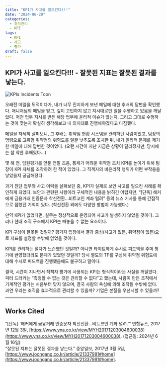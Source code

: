 ```yaml
---
title: "KPI가 사고를 일으킨다!!!"
date: "2024-06-20"
categories:
  - 조직관리
  - KPI
tags:
  - KPI
  - 사고
  - 평가
draft: false
---
```


## KPI가 사고를 일으킨다!!! - 잘못된 지표는 잘못된 결과를 낳는다.

![KPIs Incidents Toon](/images/post/kpis_incidents.webp)

오래전 메일을 뒤적이다가, 내가 너무 진지하게 보낸 메일에 대한 후배의 답변을 확인했다. 매니저님의 메일을 받고, 깊이 고민하지 않고 지시대로만 일을 수행하고 있음을 깨달았다. 어떤 업무 지시를 받든 해당 업무에 윤리적 이슈가 없는지, 그리고 그대로 수행하는 것이 맞는지 확실히 생각해보고 내 의지대로 진행해야겠다고 다짐했다.

메일을 자세히 살펴보니, 그 후배는 취약점 현황 시스템을 관리하던 사람이었고, 팀장의 명령으로 고위험 취약점의 위험도를 일괄 낮추도록 조치한 뒤, 내가 윤리적 문제를 제기한 메일에 대해 답변한 것이었다. (오랜 시간이 지난 지금은 상황이 달라졌지만, 당시에는 참 착한 후배였다...)

몇 해 전, 임원평가를 앞둔 연말 즈음, 통제가 어려운 취약점 조치 KPI를 높이기 위해 팀장이 KPI 자체를 조작하려 한 적이 있었다. 그 직책자의 비윤리적 행위가 어떤 부작용을 낳았을지 궁금해졌다.

과거 진단 업무와 사고 이력을 살펴보던 중, KPI가 실제로 보안 사고를 일으킨 사례를 확인하게 되었다. 보안과 관련된 사항이라 구체적인 내용을 밝히긴 어렵지만, “[단독] 해커에게 금융거래 인증문자 착신전환…비트코인 계좌 털려” 등의 뉴스 기사를 통해 간접적으로 접했던 기억이 있다. (착신전환 외에도 다양한 방법이 가능했다.)

만약 KPI가 없었다면, 실무는 정상적으로 운영되어 사고가 발생하지 않았을 것이다. 그러나 현대 조직 구조에서 KPI는 빼놓을 수 없는 요소이다.

KPI 구성이 잘못된 것일까? 평가자 입장에서 결과 중심(사고가 없든, 취약점이 없든)으로 지표를 설정할 수밖에 없었을 것이다.

KPI를 관리하는 절차가 느슨했던 것일까? 아니면 타이트하게 수시로 피드백을 주며 평가에 반영했더라도 문제가 있었던 것일까? 당시 별도의 TF를 구성해 취약점 위험도에 대해 수시로 피드백을 진행했음에도 불구하고 말이다.

결국, 시간이 지나면서 직책자 평가에 사용되는 KPI는 형식적이라는 사실을 깨달았다. 피터 드러커는 “측정할 수 없는 것은 관리할 수 없다”고 했는데, 사람이 만든 조직에서 기계적인 평가는 처음부터 맞지 않으며, 결국 사람의 욕심에 의해 조작될 수밖에 없다. 과연 우리는 조직을 효과적으로 관리할 수 있을까? 기업은 본질을 우선시할 수 있을까?

---

## Works Cited

“[단독] '해커에게 금융거래 인증문자 착신전환…비트코인 계좌 털려.'” 연합뉴스, 2017년 12월 3일, [https://www.yna.co.kr/view/MYH20171203004600038](https://www.yna.co.kr/view/MYH20171203004600038). (접근일: 2024년 6월 16일)  
“잘못된 지표는 잘못된 결과를 낳는다.” 중앙일보, 2017년 3월 5일, [https://www.joongang.co.kr/article/21337981#home](https://www.joongang.co.kr/article/21337981#home).


